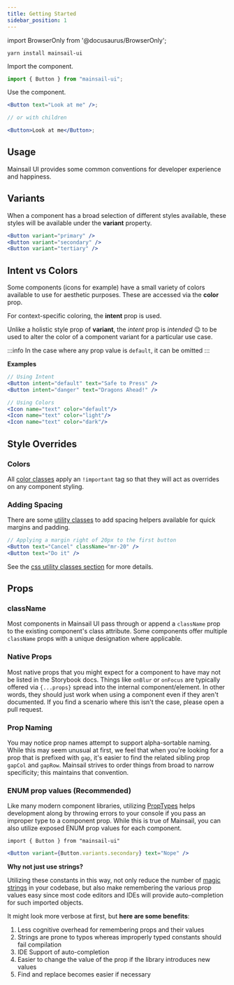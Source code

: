 ```yaml
---
title: Getting Started
sidebar_position: 1
---
```


import BrowserOnly from '@docusaurus/BrowserOnly';

<!-- import { Button, Icon } from "mainsail-ui"; -->

```
yarn install mainsail-ui
```

Import the component.

```js
import { Button } from "mainsail-ui";
```

Use the component.

```jsx
<Button text="Look at me" />;

// or with children

<Button>Look at me</Button>;
```

## Usage

Mainsail UI provides some common conventions for developer experience and happiness.

## Variants

When a component has a broad selection of different styles available, these styles will be available under the **variant** property.

```jsx
<Button variant="primary" />
<Button variant="secondary" />
<Button variant="tertiary" />
```

## Intent vs Colors

Some components (icons for example) have a small variety of colors available to use for aesthetic purposes. These are accessed via the **color** prop.

For context-specific coloring, the **intent** prop is used.

Unlike a holistic style prop of **variant**, the _intent_ prop is _intended_ 😉 to be used to alter the color of a component variant for a particular use case.

:::info
In the case where any prop value is `default`, it can be omitted
:::

**Examples**

```jsx
// Using Intent
<Button intent="default" text="Safe to Press" />
<Button intent="danger" text="Dragons Ahead!" />
```

```jsx
// Using Colors
<Icon name="text" color="default"/>
<Icon name="text" color="light"/>
<Icon name="text" color="dark"/>
```

## Style Overrides

### Colors

All [color classes](/docs/css/colors/) apply an `!important` tag so that they will act as overrides on any component styling.

### Adding Spacing

There are some [utility classes](/docs/css/utility-classes) to add spacing helpers available for quick margins and padding.

```jsx
// Applying a margin right of 20px to the first button
<Button text="Cancel" className="mr-20" />
<Button text="Do it" />
```

See the [css utility classes section](/docs/css/utility-classes) for more details.

## Props

### className

Most components in Mainsail UI pass through or append a `className` prop to the existing component's class attribute. Some components offer multiple `className` props with a unique designation where applicable.

### Native Props

Most native props that you might expect for a component to have may not be listed in the Storybook docs. Things like `onBlur` or `onFocus` are typically offered via `{...props}` spread into the internal component/element. In other words, they should just work when using a component even if they aren't documented. If you find a scenario where this isn't the case, please open a pull request.

### Prop Naming

You may notice prop names attempt to support alpha-sortable naming. While this may seem unusual at first, we feel that when you're looking for a prop that is prefixed with `gap`, it's easier to find the related sibling prop `gapCol` and `gapRow`. Mainsail strives to order things from broad to narrow specificity; this maintains that convention.

### ENUM prop values (Recommended)

Like many modern component libraries, utilizing [PropTypes](https://reactjs.org/docs/typechecking-with-proptypes.html) helps development along by throwing errors to your console if you pass an improper type to a component prop. While this is true of Mainsail, you can also utilize exposed ENUM prop values for each component.

`import { Button } from "mainsail-ui"`

```jsx
<Button variant={Button.variants.secondary} text="Nope" />
```

**Why not just use strings?**

Utilizing these constants in this way, not only reduce the number of [magic strings](https://softwareengineering.stackexchange.com/questions/365339/what-is-wrong-with-magic-strings) in your codebase, but also make remembering the various prop values easy since most code editors and IDEs will provide auto-completion for such imported objects.

It might look more verbose at first, but **here are some benefits**:

1. Less cognitive overhead for remembering props and their values
1. Strings are prone to typos whereas improperly typed constants should fail compilation
1. IDE Support of auto-completion
1. Easier to change the value of the prop if the library introduces new values
1. Find and replace becomes easier if necessary
